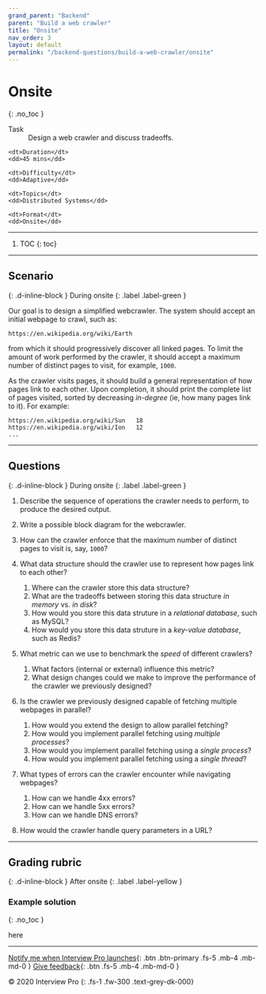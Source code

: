 ```yaml
---
grand_parent: "Backend"
parent: "Build a web crawler"
title: "Onsite"
nav_order: 3
layout: default
permalink: "/backend-questions/build-a-web-crawler/onsite"
---
```



# Onsite
{: .no_toc }

<dl>
    <dt>Task</dt>
    <dd>Design a web crawler and discuss tradeoffs.</dd>

    <dt>Duration</dt>
    <dd>45 mins</dd>

    <dt>Difficulty</dt>
    <dd>Adaptive</dd>

    <dt>Topics</dt>
    <dd>Distributed Systems</dd>

    <dt>Format</dt>
    <dd>Onsite</dd>
</dl>


--- 


1. TOC
{: toc}


---


## Scenario
{: .d-inline-block }
During onsite
{: .label .label-green }

Our goal is to design a simplified webcrawler. The system should accept an initial webpage to crawl, such as:

```
https://en.wikipedia.org/wiki/Earth
```

from which it should progressively discover all linked pages. To limit the amount of work performed by the crawler, it should accept a maximum number of distinct pages to visit, for example, `1000`.

As the crawler visits pages, it should build a general representation of how pages link to each other. Upon completion, it should print the complete list of pages visited, sorted by decreasing *in-degree* (ie, how many pages link to it). For example:

```
https://en.wikipedia.org/wiki/Sun   18
https://en.wikipedia.org/wiki/Ion   12
...
```


---


## Questions
{: .d-inline-block } 
During onsite
{: .label .label-green }

1. Describe the sequence of operations the crawler needs to perform, to produce the desired output.

2. Write a possible block diagram for the webcrawler.

3. How can the crawler enforce that the maximum number of distinct pages to visit is, say, `1000`?

4. What data structure should the crawler use to represent how pages link to each other?
    1. Where can the crawler store this data structure?
    2. What are the tradeoffs between storing this data structure *in memory* vs. *in disk*?
    3. How would you store this data struture in a *relational database*, such as MySQL?
    4. How would you store this data struture in a *key-value database*, such as Redis?

5. What metric can we use to benchmark the *speed* of different crawlers?
    1. What factors (internal or external) influence this metric?
    2. What design changes could we make to improve the performance of the crawler we previously designed?

6. Is the crawler we previously designed capable of fetching multiple webpages in parallel?
    1. How would you extend the design to allow parallel fetching?
    2. How would you implement parallel fetching using *multiple processes*?
    3. How would you implement parallel fetching using a *single process*?
    4. How would you implement parallel fetching using a *single thread*?

7. What types of errors can the crawler encounter while navigating webpages?
    1. How can we handle 4xx errors?
    2. How can we handle 5xx errors?
    3. How can we handle DNS errors?

8. How would the crawler handle query parameters in a URL?


---


## Grading rubric
{: .d-inline-block } 
After onsite
{: .label .label-yellow }


### Example solution
{: .no_toc }

here


--- 


[Notify me when Interview Pro launches](/notify-me){: .btn .btn-primary .fs-5 .mb-4 .mb-md-0 }
[Give feedback](/give-feedback){: .btn .fs-5 .mb-4 .mb-md-0 }


© 2020 Interview Pro
{: .fs-1 .fw-300 .text-grey-dk-000}

